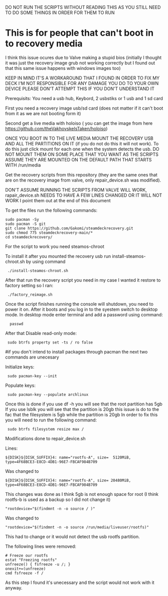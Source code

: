 DO NOT RUN THE SCRIPTS WITHOUT READING THIS AS YOU STILL NEED TO DO SOME THINGS IN ORDER FOR THEM TO RUN

# This is for people that can't boot in to recovery media

I think this issue ocures due to Valve making a stupid bios (initially I thought it was just the recovery image grub not working correctly
but I found out that this same issue happens with windows images too)

KEEP IN MIND IT'S A WORKAROUND THAT I FOUND IN ORDER TO FIX MY DECK
I'M NOT RESPONSIBLE FOR ANY DAMAGE YOU DO TO YOUR OWN DEVICE 
PLEASE DON'T ATTEMPT THIS IF YOU DON'T UNDERSTAND IT 



Prerequisits:
You need a usb hub, 
Keybord, 
2 usbstiks or 1 usb and 1 sd card




First you need a recovery image usb/sd card (does not matter if it can't boot from it as we are not booting form it)

Second get a live media with holoiso ( you can get the image from here https://github.com/theVakhovskeIsTaken/holoiso) 

ONCE YOU BOOT IN TO THE LIVE MEDIA MOUNT THE RECOVERY USB AND ALL THE PARTITIONS ON IT (if you do not do this it will not work).
To do this just click mount for each one when the system detects the usb. 
DO NOT MOUNT THEM ON SOME PLACE THAT YOU WANT AS THE SCRIPTS ASSUME THEY ARE MOUNTED ON THE DEFAULT PATH THAT STARTS WITH /run/media

Get the recovery scripts from this repository (they are the same ones that are on the recovery image from valve, only repair_device.sh was modified).

DON'T ASSUME RUNNING THE SCRIPTS FROM VALVE WILL WORK, rapair_device.sh NEEDS TO HAVE A FEW LINES CHANGED OR IT WILL NOT WORK
I point them out at the end of this document

To get the files run the following commands:

    sudo pacman -Sy
    sudo pacman -S git
    git clone https://github.com/Gakomi/steamdeckrecovery.git
    sudo chmod 775 steamdeckrecovery-main/*
    cd steamdeckrecovery/

For the script to work you need steamos-chroot 

To install it after you mounted the recovery usb run install-steamos-chroot.sh by using command 
     
     ./install-steamos-chroot.sh

After that run the recovery script you need in my case I wanted it restore to factory setting so I ran:
     
     ./factory_reimage.sh
     
Once the script finishes running the console will shutdown, you need to power it on. 
After it boots and you log in to the syestem switch to desktop mode.
In desktop mode enter terminal and add a password using command:

      passwd

After that Disable read-only mode: 

     sudo btrfs property set -ts / ro false
     
#if you don't intend to install packages through pacman the next two commands are unecesary

Initialize keys:

     sudo pacman-key --init

Populate keys: 

     sudo pacman-key --populate archlinux
     
Once this is done if you use df -h you will see that the root partition has 5gb
If you use lsblk you will see that the partition is 20gb this issue is  do to the fac that the filesystem is 5gb while the partition is 20gb
In order to fix this you will need to run the following command:

     sudo btrfs filesystem resize max /
    
     

Modifications done to repair_device.sh 

Lines:

    ${DISK}${DISK_SUFFIX}4: name="rootfs-A", size=  5120MiB, type=4F68BCE3-E8CD-4DB1-96E7-FBCAF984B709
    
Was changed to
 
    ${DISK}${DISK_SUFFIX}4: name="rootfs-A", size= 20480MiB, type=4F68BCE3-E8CD-4DB1-96E7-FBCAF984B709

This changes was done as I think 5gb is not enough space for root (I think rootfs-b is used as a backup so I did not change it)

    "rootdevice="$(findmnt -n -o source / )" 

Was changed to 

    "rootdevice="$(findmnt -n -o source /run/media/liveuser/rootfs)" 

This had to change or it would not detect the usb rootfs partition. 

The following lines were removed:

    # Freeze our rootfs
    estat "Freezing rootfs"
    unfreeze() { fsfreeze -u /; }
    onexit+=(unfreeze)
    cmd fsfreeze -f /   
    
As this step I found it's unecessary and the script would not work with it anyway.
